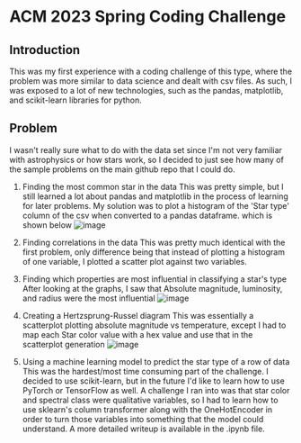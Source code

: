 # ACM 2023 Spring Coding Challenge
## Introduction
This was my first experience with a coding challenge of this type, where the problem was more similar to data science and dealt with csv files.
As such, I was exposed to a lot of new technologies, such as the pandas, matplotlib, and scikit-learn libraries for python.

## Problem
I wasn't really sure what to do with the data set since I'm not very familiar with astrophysics or how stars work, so I decided to just see how many of the sample problems on the main github repo that I could do.
1. Finding the most common star in the data  This was pretty simple, but I still learned a lot about pandas and matplotlib in the process of learning for later problems.
My solution was to plot a histogram of the 'Star type' column of the csv when converted to a pandas dataframe. which is shown below
![image](https://i.imgur.com/mRXltm3.png)

2. Finding correlations in the data  This was pretty much identical with the first problem, only difference being that instead of plotting a histogram of one variable, I plotted a scatter plot against two variables.
3. Finding which properties are most influential in classifying a star's type
After looking at the graphs, I saw that Absolute magnitude, luminosity, and radius were the most influential
![image](https://i.imgur.com/fglRArI.png)
4. Creating a Hertzsprung-Russel diagram  This was essentially a scatterplot plotting absolute magnitude vs temperature, except I had to map each Star color value with a hex value and use that in the scatterplot generation
![image](https://i.imgur.com/LejGf5A.png)
5. Using a machine learning model to predict the star type of a row of data  This was the hardest/most time consuming part of the challenge. I decided to use scikit-learn, but in the future I'd like to learn how to use PyTorch or TensorFlow as well.
A challenge I ran into was that star color and spectral class were qualitative variables, so I had to learn how to use sklearn's column transformer along with the OneHotEncoder in order to turn those variables into something that the model could understand.
A more detailed writeup is available in the .ipynb file.
